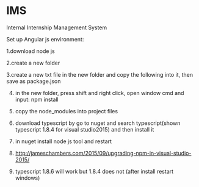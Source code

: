 # IMS
Internal Internship Management System


Set up Angular js environment:

1.download node js

2.create a new folder

3.create a new txt file in the new folder and copy the following into it, then save as package.json


4. in the new folder, press shift and right click, open window cmd and input: npm install


5. copy the node_modules into project files


6. download typescript by go to nuget and search typescript(shown typescript 1.8.4 for visual studio2015) and then install it

7. in nuget install node js tool and restart
	
8. http://jameschambers.com/2015/09/upgrading-npm-in-visual-studio-2015/

9. typescript 1.8.6 will work but 1.8.4 does not (after install restart windows)
